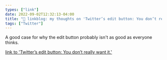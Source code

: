 ```yaml
---
types: ["link"]
date: 2022-09-02T12:32:13-04:00
title: "🔗 linkblog: my thoughts on 'Twitter’s edit button: You don’t really want it.'"
tags: ["Twitter"]
---
```

A good case for why the edit button probably isn't as good as everyone thinks.
 

[link to 'Twitter’s edit button: You don’t really want it.'](https://slate.com/technology/2022/09/twitter-edit-button-the-case-against-it.html?via=rss)
